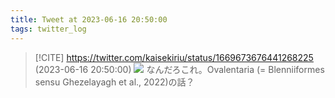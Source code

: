 ```yaml
---
title: Tweet at 2023-06-16 20:50:00
tags: twitter_log
---
```


> [!CITE] https://twitter.com/kaisekiriu/status/1669673676441268225 (2023-06-16 20:50:00)
> ![](https://twitter.com/kaisekiriu/status/1669673676441268225)
> なんだろこれ。Ovalentaria (= Blenniiformes sensu Ghezelayagh et al., 2022)の話？
